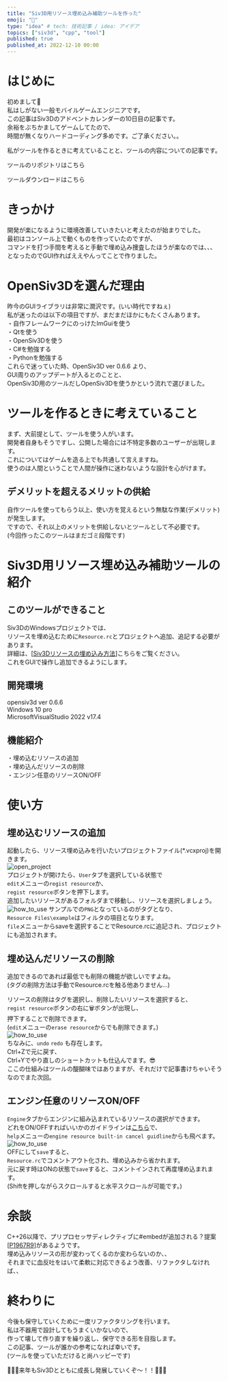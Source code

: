 ```yaml
---
title: "Siv3D用リソース埋め込み補助ツールを作った"
emoji: "🧰"
type: "idea" # tech: 技術記事 / idea: アイデア
topics: ["siv3d", "cpp", "tool"]
published: true
published_at: 2022-12-10 00:00
---  
```

  
# はじめに  
  
初めまして🤟  
私はしがない一般モバイルゲームエンジニアです。  
この記事はSiv3Dのアドベントカレンダーの10日目の記事です。  
余裕をぶちかましてゲームしてたので、  
時間が無くなりハードコーディング多めです。ご了承ください。。  
  
私がツールを作るときに考えていることと、ツールの内容についての記事です。  

ツールのリポジトリはこちら  

ツールダウンロードはこちら  
  
# きっかけ  
開発が楽になるように環境改善していきたいと考えたのが始まりでした。  
最初はコンソール上で動くものを作っていたのですが、  
コマンドを打つ手間を考えると手動で埋め込み捜査したほうが楽なのでは、、、  
となったのでGUI作ればええやんってことで作りました。
  
# OpenSiv3Dを選んだ理由  
昨今のGUIライブラリは非常に潤沢です。(いい時代ですねぇ)  
私が迷ったのは以下の項目ですが、まだまだほかにもたくさんあります。  
・自作フレームワークにのっけたImGuiを使う  
・Qtを使う  
・OpenSiv3Dを使う  
・C#を勉強する  
・Pythonを勉強する  
これらで迷っていた時、OpenSiv3D ver 0.6.6 より、  
GUI周りのアップデートが入るとのことと、  
OpenSiv3D用のツールだしOpenSiv3Dを使うかという流れで選びました。
  
# ツールを作るときに考えていること
まず、大前提として、ツールを使う人がいます。  
開発者自身もそうですし、公開した場合には不特定多数のユーザーが出現します。  
これについてはゲームを造る上でも共通して言えますね。  
使うのは人間ということで人間が操作に迷わないような設計を心がけます。

## デメリットを超えるメリットの供給  
自作ツールを使ってもらう以上、使い方を覚えるという無駄な作業(デメリット)が発生します。  
ですので、それ以上のメリットを供給しないとツールとして不必要です。  
(今回作ったこのツールはまだゴミ段階です)  

# Siv3D用リソース埋め込み補助ツールの紹介  
## このツールができること  
Siv3DのWindowsプロジェクトでは、  
リソースを埋め込むために`Resource.rc`とプロジェクトへ追加、追記する必要があります。  
詳細は、[[Siv3Dリソースの埋め込み方法](https://zenn.dev/reputeless/books/siv3d-documentation/viewer/tutorial-resource)]こちらをご覧ください。  
これをGUIで操作し追加できるようにします。  

## 開発環境  
opensiv3d ver 0.6.6  
Windows 10 pro  
MicrosoftVisualStudio 2022 v17.4

## 機能紹介  
・埋め込むリソースの追加  
・埋め込んだリソースの削除  
・エンジン任意のリソースON/OFF  
  
# 使い方  
## 埋め込むリソースの追加  
  
起動したら、リソース埋め込みを行いたいプロジェクトファイル(*.vcxproj)を開きます。  
![open_project](/images/s3d_built-in_supporter_gif/open_project.png)  
プロジェクトが開けたら、`User`タブを選択している状態で  
`edit`メニューの`regist resource`か、  
`regist resource`ボタンを押下します。  
追加したいリソースがあるフォルダまで移動し、リソースを選択しましょう。  
![how_to_use](/images/s3d_built-in_supporter_gif/sample_0.gif)
サンプルでの`PNG`となっているのがタグとなり、  
`Resource Files\example`はフィルタの項目となります。  
`file`メニューからsaveを選択することでResource.rcに追記され、プロジェクトにも追加されます。  

## 埋め込んだリソースの削除  
追加できるのであれば最低でも削除の機能が欲しいですよね。  
(タグの削除方法は手動でResource.rcを触る他ありません...)  
  
リソースの削除はタグを選択し、削除したいリソースを選択すると、  
`regist resource`ボタンの右に🗑️ボタンが出現し、  
押下することで削除できます。  
(`edit`メニューの`erase resource`からでも削除できます。)  
![how_to_use](/images/s3d_built-in_supporter_gif/sample_1.gif)  
ちなみに、`undo` `redo` も存在します。  
Ctrl+Zで元に戻す、  
Ctrl+Yでやり直しのショートカットも仕込んでます。😎  
ここの仕組みはツールの醍醐味ではありますが、それだけで記事書けちゃいそうなのでまた次回。  

## エンジン任意のリソースON/OFF  
`Engine`タブからエンジンに組み込まれているリソースの選択ができます。  
どれをON/OFFすればいいかのガイドラインは[こちら](https://zenn.dev/reputeless/articles/article-minimum)で、  
`help`メニューの`engine resource built-in cancel guidline`からも飛べます。  
![how_to_use](/images/s3d_built-in_supporter_gif/sample_2.gif)  
OFFにして`save`すると、   
`Resource.rc`でコメントアウト化され、埋め込みから省かれます。  
元に戻す時はONの状態で`save`すると、コメントインされて再度埋め込まれます。  
(Shiftを押しながらスクロールすると水平スクロールが可能です。)
# 余談  
C++26以降で、プリプロセッサディレクティブに#embedが追加される？提案[[P1967R9](https://www.open-std.org/jtc1/sc22/wg21/docs/papers/2022/p1967r9.html)]があるようです。  
埋め込みリソースの形が変わってくるのか変わらないのか、、  
それまでに血反吐をはいて柔軟に対応できるよう改善、リファクタしなければ、、  
  
# 終わりに  
今後も保守していくために一度リファクタリングを行います。  
私は不器用で設計してもうまくいかないので、  
作って壊して作り直すを繰り返し、保守できる形を目指します。  
この記事、ツールが誰かの参考になれば幸いです。  
(ツールを使っていただけると尚ハッピーです)  

💪💪💪来年もSiv3Dとともに成長し発展していくぞ～！！💪💪💪  